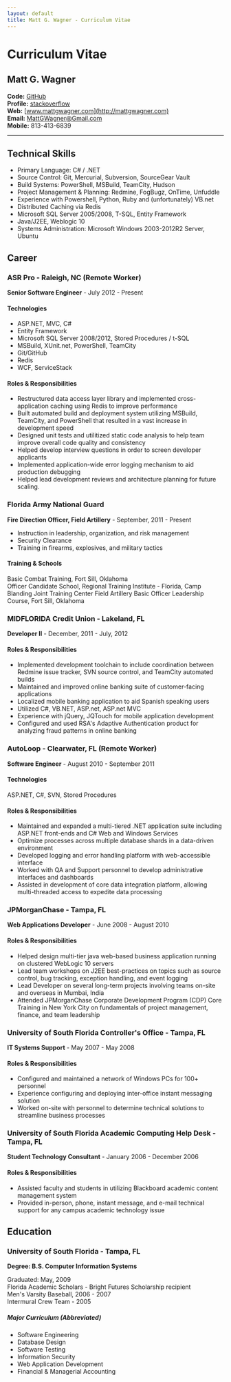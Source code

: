 ```yaml
---
layout: default
title: Matt G. Wagner - Curriculum Vitae
---
```


# Curriculum Vitae

## Matt G. Wagner

**Code:** [GitHub](http://github.com/mattgwagner)  
**Profile:** [stackoverflow](http://careers.stackoverflow.com/mattgwagner)  
**Web:** [www.mattgwagner.com](http://mattgwagner.com)  
**Email:** [MattGWagner@Gmail.com](mailto:MattGWagner@Gmail.com)  
**Mobile:** 813-413-6839

----------

## Technical Skills

* Primary Language: C# / .NET
* Source Control: Git, Mercurial, Subversion, SourceGear Vault  
* Build Systems: PowerShell, MSBuild, TeamCity, Hudson  
* Project Management & Planning: Redmine, FogBugz, OnTime, Unfuddle  
* Experience with Powershell, Python, Ruby and (unfortunately) VB.net  
* Distributed Caching via Redis  
* Microsoft SQL Server 2005/2008, T-SQL, Entity Framework  
* Java/J2EE, Weblogic 10  
* Systems Administration: Microsoft Windows 2003-2012R2 Server, Ubuntu

## Career

### ASR Pro - Raleigh, NC (Remote Worker)
**Senior Software Engineer** - July 2012 - Present

#### Technologies

* ASP.NET, MVC, C#
* Entity Framework  
* Microsoft SQL Server 2008/2012, Stored Procedures / t-SQL
* MSBuild, XUnit.net, PowerShell, TeamCity
* Git/GitHub
* Redis
* WCF, ServiceStack

#### Roles & Responsibilities

* Restructured data access layer library and implemented cross-application caching using Redis to improve performance
* Built automated build and deployment system utilizing MSBuild, TeamCity, and PowerShell that resulted in a vast increase in development speed
* Designed unit tests and utilitized static code analysis to help team improve overall code quality and consistency
* Helped develop interview questions in order to screen developer applicants
* Implemented application-wide error logging mechanism to aid production debugging
* Helped lead development reviews and architecture planning for future scaling.

### Florida Army National Guard 
**Fire Direction Officer, Field Artillery** - September, 2011 - Present  

* Instruction in leadership, organization, and risk management  
* Security Clearance
* Training in firearms, explosives, and military tactics  

#### Training & Schools 
Basic Combat Training, Fort Sill, Oklahoma  
Officer Candidate School, Regional Training Institute - Florida, Camp Blanding Joint Training Center
Field Artillery Basic Officer Leadership Course, Fort Sill, Oklahoma

### MIDFLORIDA Credit Union - Lakeland, FL  
**Developer II** - December, 2011 - July, 2012  

#### Roles & Responsibilities

* Implemented development toolchain to include coordination between Redmine issue tracker, SVN source control, and TeamCity automated builds  
* Maintained and improved online banking suite of customer-facing applications
* Localized mobile banking application to aid Spanish speaking users
* Utilized C#, VB.NET, ASP.net, ASP.net MVC
* Experience with jQuery, JQTouch for mobile application development
* Configured and used RSA's Adaptive Authentication product for analyzing fraud patterns in online banking

### AutoLoop - Clearwater, FL (Remote Worker)

**Software Engineer** - August 2010 - September 2011

#### Technologies

ASP.NET, C#, SVN, Stored Procedures

#### Roles & Responsibilities

* Maintained and expanded a multi-tiered .NET application suite including ASP.NET front-ends and C# Web and Windows Services
* Optimize processes across multiple database shards in a data-driven environment
* Developed logging and error handling platform with web-accessible interface
* Worked with QA and Support personnel to develop administrative interfaces and dashboards
* Assisted in development of core data integration platform, allowing multi-threaded access to expedite data processing

### JPMorganChase - Tampa, FL
**Web Applications Developer** - June 2008 - August 2010  

#### Roles & Responsibilities

* Helped design multi-tier java web-based business application running on clustered WebLogic 10 servers
* Lead team workshops on J2EE best-practices on topics such as source control, bug tracking, exception handling, and event logging
* Lead Developer on several long-term projects involving teams on-site and overseas in Mumbai, India
* Attended JPMorganChase Corporate Development Program (CDP) Core Training in New York City on fundamentals of project management, finance, and team leadership

### University of South Florida Controller's Office - Tampa, FL
**IT Systems Support** - May 2007 - May 2008   

#### Roles & Responsibilities

* Configured and maintained a network of Windows PCs for 100+ personnel
* Experience configuring and deploying inter-office instant messaging solution
* Worked on-site with personnel to determine technical solutions to streamline business processes

### University of South Florida Academic Computing Help Desk - Tampa, FL
**Student Technology Consultant** - January 2006 - December 2006  

#### Roles & Responsibilities

* Assisted faculty and students in utilizing Blackboard academic content management system
* Provided in-person, phone, instant message, and e-mail technical support for any campus academic technology issue

## Education

### University of South Florida - Tampa, FL
**Degree: B.S. Computer Information Systems**  

Graduated: May, 2009  
Florida Academic Scholars - Bright Futures Scholarship recipient  
Men's Varsity Baseball, 2006 - 2007  
Intermural Crew Team - 2005  

##### Major Curriculum (Abbreviated)
* Software Engineering
* Database Design
* Software Testing
* Information Security
* Web Application Development
* Financial & Managerial Accounting